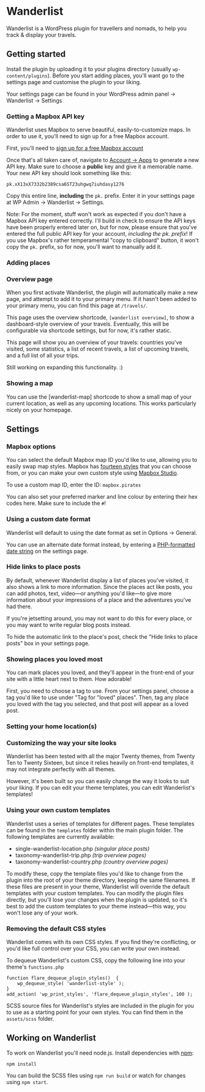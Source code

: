 # Wanderlist

Wanderlist is a WordPress plugin for travellers and nomads, to help you track & display your travels.

## Getting started

Install the plugin by uploading it to your plugins directory (usually `wp-content/plugins`). Before you start adding places, you'll want go to the settings page and customise the plugin to your liking.

Your settings page can be found in your WordPress admin panel → Wanderlist → Settings

### Getting a Mapbox API key

Wanderlist uses Mapbox to serve beautiful, easily-to-customize maps. In order to use it, you'll need to sign up for a free Mapbox account.

First, you'll need to [sign up for a free Mapbox account](https://www.mapbox.com/signup/)

Once that's all taken care of, navigate to [Account → Apps](https://www.mapbox.com/account/apps/) to generate a new API key. Make sure to choose a **public** key and give it a memorable name. Your new API key should look something like this:

`pk.xX13xX7332b2389csa6ST23uhgwq7iuhdasy1276`

Copy this entire line, **including** the `pk.` prefix. Enter it in your settings page at WP Admin → Wanderlist → Settings.

Note: For the moment, stuff won't work as expected if you don't have a Mapbox API key entered correctly. I'll build in check to ensure the API keys have been properly entered later on, but for now, please ensure that you've entered the full public API key for your account, *including the pk. prefix*! If you use Mapbox's rather temperamental "copy to clipboard" button, it won't copy the `pk.` prefix, so for now, you'll want to manually add it.

### Adding places

### Overview page

When you first activate Wanderlist, the plugin will automatically make a new page, and attempt to add it to your primary menu. If it hasn't been added to your primary menu, you can find this page at `/travels/`.

This page uses the overview shortcode, `[wanderlist overview]`, to show a dashboard-style overview of your travels. Eventually, this will be configurable via shortcode settings, but for now, it's rather static.

This page will show you an overview of your travels: countries you've visited, some statistics, a list of recent travels, a list of upcoming travels, and a full list of all your trips.

Still working on expanding this functionality. :)

### Showing a map

You can use the [wanderlist-map] shortcode to show a small map of your current location, as well as any upcoming locations. This works particularly nicely on your homepage.

## Settings

### Mapbox options

You can select the default Mapbox map ID you'd like to use, allowing you to easily swap map styles. Mapbox has [fourteen styles](https://www.mapbox.com/developers/api/maps/) that you can choose from, or you can make your own custom style using [Mapbox Studio](https://www.mapbox.com/mapbox-studio/).

To use a custom map ID, enter the ID: `mapbox.pirates`

You can also set your preferred marker and line colour by entering their hex codes here. Make sure to include the `#`!

### Using a custom date format

Wanderlist will default to using the date format as set in Options → General.

You can use an alternate date format instead, by entering a [PHP-formatted date string](https://codex.wordpress.org/Formatting_Date_and_Time) on the settings page.

### Hide links to place posts

By default, whenever Wanderlist display a list of places you've visited, it also shows a link to more information. Since the places act like posts, you can add photos, text, video—or anything you'd like—to give more information about your impressions of a place and the adventures you've had there.

If you're jetsetting around, you may not want to do this for every place, or you may want to write regular blog posts instead.

To hide the automatic link to the place's post, check the "Hide links to place posts" box in your settings page.

### Showing places you loved most

You can mark places you loved, and they'll appear in the front-end of your site with a little heart next to them. How adorable!

First, you need to choose a tag to use. From your settings panel, choose a tag you'd like to use under "Tag for "loved" places". Then, tag any place you loved with the tag you selected, and that post will appear as a loved post.


### Setting your home location(s)

### Customizing the way your site looks

Wanderlist has been tested with all the major Twenty themes, from Twenty Ten to Twenty Sixteen, but since it relies heavily on front-end templates, it may not integrate perfectly with all themes.

However, it's been built so you can easily change the way it looks to suit your liking. If you can edit your theme templates, you can edit Wanderlist's templates!

### Using your own custom templates

Wanderlist uses a series of templates for different pages. These templates can be found in the `templates` folder within the main plugin folder. The following templates are currently available:

- single-wanderlist-location.php *(singular place posts)*
- taxonomy-wanderlist-trip.php *(trip overview pages)*
- taxonomy-wanderlist-country.php *(country overview pages)*

To modify these, copy the template files you'd like to change from the plugin into the root of your theme directory, keeping the same filenames. If these files are present in your theme, Wanderlist will override the default templates with your custom templates. You can modify the plugin files directly, but you'll lose your changes when the plugin is updated, so it's best to add the custom templates to your theme instead—this way, you won't lose any of your work.

### Removing the default CSS styles

Wanderlist comes with its own CSS styles. If you find they're conflicting, or you'd like full control over your CSS, you can write your own instead.

To dequeue Wanderlist's custom CSS, copy the following line into your theme's `functions.php`

```
function flare_dequeue_plugin_styles()  {
	wp_dequeue_style( 'wanderlist-style' );
}
add_action( 'wp_print_styles', 'flare_dequeue_plugin_styles', 100 );
```

SCSS source files for Wanderlist's styles are included in the plugin for you to use as a starting point for your own styles. You can find them in the `assets/scss` folder.

## Working on Wanderlist

To work on Wanderlist you'll need node.js. Install dependencies with [npm](http://nodejs.org/):

```
npm install
```

You can build the SCSS files using `npm run build` or watch for changes using `npm start`.
